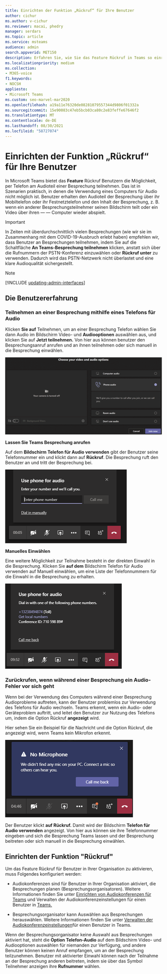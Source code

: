 ```yaml
---
title: Einrichten der Funktion „Rückruf“ für Ihre Benutzer
author: cichur
ms.author: v-cichur
ms.reviewer: macai, phedry
manager: serdars
ms.topic: article
ms.service: msteams
audience: admin
search.appverid: MET150
description: Erfahren Sie, wie Sie das Feature Rückruf in Teams so einrichten, dass Benutzer am Audioteil per Telefon teilnehmen können, wenn ihr Computer für Audio nicht möglich ist.
ms.localizationpriority: medium
ms.collection:
- M365-voice
f1.keywords:
- NOCSH
appliesto:
- Microsoft Teams
ms.custom: seo-marvel-mar2020
ms.openlocfilehash: a19a11e76320de08281079557344d9806f01332a
ms.sourcegitcommit: 15e90083c47eb5bcb03ca80c2e83feffe67646f2
ms.translationtype: MT
ms.contentlocale: de-DE
ms.lasthandoff: 08/30/2021
ms.locfileid: "58727074"
---
```

# <a name="set-up-the-call-me-feature-for-your-users"></a>Einrichten der Funktion „Rückruf“ für Ihre Benutzer

In Microsoft Teams bietet das **Feature** Rückruf Benutzern die Möglichkeit, per Telefon am Audioteil einer Besprechung teilnehmen. Das ist in Szenarien praktisch, in denen die Verwendung eines Computers für Audio nicht möglich ist. Benutzer erhalten den Audioteil der Besprechung über ihr Mobiltelefon oder ihr Festnetztelefon und den Inhalt der Besprechung, z. B. wenn ein anderer Besprechungsteilnehmer seinen Bildschirm teilt oder ein Video über ihren &mdash; &mdash; Computer wieder abspielt.

> [!IMPORTANT]
> 
> In Zeiten mit überdurchschnittlich vielen Besprechungen (wie wir sie im Zusammenhang mit dem COVID-19-Ausbruch erlebt haben) empfehlen wir, dass Benutzer an Besprechungen teilnehmen, indem Sie auf die Schaltfläche <strong>An Teams-Besprechung teilnehmen</strong> klicken, anstatt sich über die Rufnummern der PSTN-Konferenz einzuwählen oder <strong>Rückruf unter</strong> zu verwenden. Dadurch wird das PSTN-Netzwerk nicht überlastet und eine klare Audioqualität sichergestellt.

> [!NOTE]
> [!INCLUDE [updating-admin-interfaces](includes/updating-admin-interfaces.md)]

## <a name="the-user-experience"></a>Die Benutzererfahrung

### <a name="join-a-meeting-by-using-phone-for-audio"></a>Teilnehmen an einer Besprechung mithilfe eines Telefons für Audio

Klicken **Sie auf** Teilnehmen,  um an einer Besprechung Telefon wählen Sie dann Audio im Bildschirm Video- und **Audiooptionen** auswählen aus, und klicken Sie auf **Jetzt teilnehmen.** Von hier aus können benutzer den Besprechungsanruf anrufen und an ihnen teilnehmen oder sich manuell in die Besprechung einwählen.

![Screenshot der Option Telefon Audio"](media/set-up-the-call-me-feature-for-your-users-phone-audio.png)

**Lassen Sie Teams Besprechung anrufen**

Auf dem **Bildschirm Telefon für Audio verwenden** gibt der Benutzer seine Telefonnummer ein und klickt dann auf **Rückruf**. Die Besprechung ruft den Benutzer an und tritt der Besprechung bei.

![Screenshot der Option "Rückruf" auf dem Audiobildschirm "Telefon für Audio verwenden".](media/set-up-the-call-me-feature-for-your-users-call-me.png)

**Manuelles Einwählen**

Eine weitere Möglichkeit zur Teilnahme besteht in der direkten Einwahl in die Besprechung. Klicken Sie **auf dem** Bildschirm  Telefon für Audio verwenden auf Manuell einwählen, um eine Liste der Telefonnummern für die Einwahl in die Besprechung zu erhalten.

![Screenshot der Option "Manuell einwählen".](media/set-up-the-call-me-feature-for-your-users-dial-in.png)

### <a name="get-a-call-back-when-something-goes-wrong-with-audio-during-a-meeting"></a>Zurückrufen, wenn während einer Besprechung ein Audio-Fehler vor sich geht

Wenn bei der Verwendung des Computers während einer Besprechung Audioprobleme auftreten, kann der Benutzer problemlos zur Verwendung des Telefons für Audio wechseln. Teams erkennt, wenn ein Audio- oder Geräteproblem auftritt, und leitet den Benutzer zur Nutzung des Telefons um, indem die Option Rückruf **angezeigt** wird.

Hier sehen Sie ein Beispiel  für die Nachricht und die Option Rückruf, die angezeigt wird, wenn Teams kein Mikrofon erkennt.

![Screenshot der Option "Rückruf"](media/set-up-the-call-me-feature-for-your-users-no-mic.PNG)

Der Benutzer klickt **auf Rückruf.** Damit wird der Bildschirm **Telefon für Audio verwenden** angezeigt. Von hier aus können sie ihre Telefonnummer eingeben und sich die Besprechung Teams lassen und der Besprechung beitreten oder sich manuell in die Besprechung einwählen.

## <a name="set-up-the-call-me-feature"></a>Einrichten der Funktion "Rückruf"

Um das Feature Rückruf für Benutzer in Ihrer Organisation zu aktivieren, muss Folgendes konfiguriert werden:

- Audiokonferenzen sind für Benutzer in Ihrer Organisation aktiviert, die Besprechungen planen (Besprechungsorganisatoren). Weitere Informationen finden Sie unter [Einrichten von Audiokonferenzen für Teams](set-up-audio-conferencing-in-teams.md) und Verwalten der Audiokonferenzeinstellungen für einen Benutzer in [Teams.](manage-the-audio-conferencing-settings-for-a-user-in-teams.md)

- Besprechungsorganisator kann Auswählen aus Besprechungen herauswählen. Weitere Informationen finden Sie unter [Verwalten der Audiokonferenzeinstellungen](manage-the-audio-conferencing-settings-for-a-user-in-teams.md)für einen Benutzer in Teams.

Wenn der Besprechungsorganisator keine Auswahl aus Besprechungen aktiviert hat, steht  die **Option Telefon-Audio** auf dem Bildschirm Video- und Audiooptionen auswählen für niemanden zur Verfügung, und andere Benutzer können keinen Anruf empfangen, um an der Besprechung teilzunehmen. Benutzer mit aktivierter Einwahl können nach der Teilnahme an der Besprechung anderen beitreten, indem sie über das Symbol Teilnehmer anzeigen ihre **Rufnummer** wählen.
